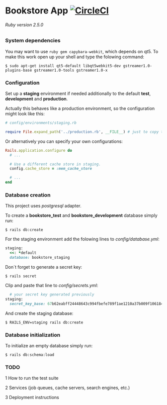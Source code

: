 # Bookstore App [![CircleCI](https://circleci.com/gh/Dimetriu/Bookstore.svg?style=svg)](https://circleci.com/gh/Dimetriu/Bookstore)

###### Ruby version 2.5.0

### System dependencies

You may want to use ```ruby gem capybara-webkit```, which depends on qt5.
To make this work open up your shell and type the folowing command:

`$ sudo apt-get install qt5-default libqt5webkit5-dev gstreamer1.0-plugins-base gstreamer1.0-tools gstreamer1.0-x`

### Configuration

Set up a **staging** environment if needed additionally to the default **test**, **development** and **production**.

Actually this behaves like a production environment, so the configuration might look like this:

```ruby
# config/environments/staging.rb

require File.expand_path('../production.rb', __FILE__) # just to copy the production.rb settings
```
Or alternatively you can specify your own configurations:

```ruby
Rails.application.configure do
  # ...

  # Use a different cache store in staging.
  config.cache_store = :mem_cache_store

  # ...
end
```

### Database creation

This project uses _postgresql_ adapter.

To create a **bookstore_test** and **bookstore_development** database simply run:

`$ rails db:create`

For the staging environment add the folowing lines to _config/database.yml_:

```ruby
staging:
  <<: *default
  database: bookstore_staging
```

Don`t forget to generate a secret key:

`$ rails secret`

Clip and paste that line to _config/secrets.yml_:

```ruby
  # your secret key generated previously
staging:
  secret_key_base: 67b62eabff24448643c994fbefe789f1ae1210a37b009f106184ed2777464d121d63da0f8410abe73d566183892ad83cb19502c23cca36c4a8a949b04d6a15e6
```

And create the staging database:

`$ RAILS_ENV=staging rails db:create`

### Database initialization

To initialize an empty database simply run:

`$ rails db:schema:load`

### TODO

1 How to run the test suite

2 Services (job queues, cache servers, search engines, etc.)

3 Deployment instructions
